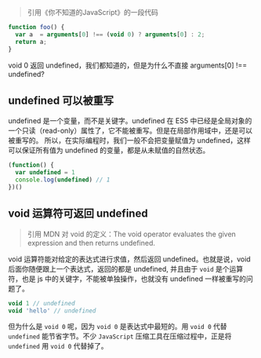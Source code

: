> 引用《你不知道的JavaScript》的一段代码
```js
function foo() {
  var a  = arguments[0] !== (void 0) ? arguments[0] : 2;
  return a;
}
```
void 0 返回 undefined，我们都知道的，但是为什么不直接 arguments[0] !== undefined?

## undefined 可以被重写
undefined 是一个变量，而不是关键字。undefined 在 ES5 中已经是全局对象的一个只读（read-only）属性了，它不能被重写。但是在局部作用域中，还是可以被重写的。
所以，在实际编程时，我们一般不会把变量赋值为 undefined，这样可以保证所有值为 undefined 的变量，都是从未赋值的自然状态。
```js
(function() {
  var undefined = 1
  console.log(undefined) // 1
})()
```

## void 运算符可返回 undefined
> 引用 MDN 对 void 的定义：The void operator evaluates the given expression and then returns undefined.

void 运算符能对给定的表达式进行求值，然后返回 undefined。也就是说，void 后面你随便跟上一个表达式，返回的都是 undefined,
并且由于 `void` 是个运算符，也是 js 中的关键字，不能被单独操作，也就没有 undefined 一样被重写的问题了。
```js
void 1 // undefined
void 'hello' // undefined
```
但为什么是 `void 0` 呢，因为 `void 0` 是表达式中最短的。用 `void 0` 代替 `undefined` 能节省字节。不少 `JavaScript` 压缩工具在压缩过程中，正是将 `undefined` 用 `void 0` 代替掉了。